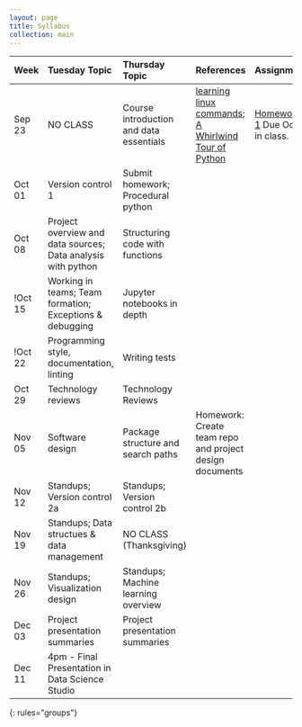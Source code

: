 ```yaml
---
layout: page
title: Syllabus
collection: main
---
```


| Week          | Tuesday Topic | Thursday Topic   | References | Assignment |
|:--------------|:----------------|:---------------|:-------------------|:-------------|
|Sep 23 | NO CLASS | Course introduction and data essentials | [learning linux commands](http://linuxcommand.org/lc3_learning_the_shell.php); [A Whirlwind Tour of Python](https://jakevdp.github.io/WhirlwindTourOfPython/) | [Homework 1](https://classroom.github.com/a/yiSZgFof) Due Oct 4 in class. |
|Oct 01  | Version control 1                                                       | Submit homework; Procedural python | |
|Oct 08  | Project overview and data sources; Data analysis with python            | Structuring code with functions | | |
!Oct 15  | Working in teams; Team formation; Exceptions & debugging                | Jupyter notebooks in depth | | |
!Oct 22  | Programming style, documentation, linting                               | Writing tests | |
|Oct 29  | Technology reviews                                                      | Technology Reviews | |
|Nov 05  | Software design                                                         | Package structure and search paths | Homework: Create team repo and project design documents|
|Nov 12  | Standups; Version control 2a                                            | Standups; Version control 2b | |
|Nov 19  | Standups; Data structues & data management                              | NO CLASS (Thanksgiving)
|Nov 26  | Standups; Visualization design                                          | Standups; Machine learning overview | |
|Dec 03  | Project presentation summaries                                          | Project presentation summaries  ||
|Dec 11  | 4pm - Final Presentation in Data Science Studio | ||
{: rules="groups"}
